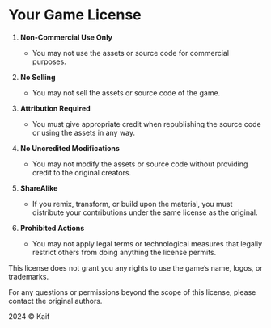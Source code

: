 Your Game License
=================

1. **Non-Commercial Use Only**
   - You may not use the assets or source code for commercial purposes.

2. **No Selling**
   - You may not sell the assets or source code of the game.

3. **Attribution Required**
   - You must give appropriate credit when republishing the source code or using the assets in any way.

4. **No Uncredited Modifications**
   - You may not modify the assets or source code without providing credit to the original creators.

5. **ShareAlike**
   - If you remix, transform, or build upon the material, you must distribute your contributions under the same license as the original.

6. **Prohibited Actions**
   - You may not apply legal terms or technological measures that legally restrict others from doing anything the license permits.

This license does not grant you any rights to use the game’s name, logos, or trademarks.

For any questions or permissions beyond the scope of this license, please contact the original authors.

2024 © Kaif
